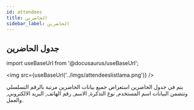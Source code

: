 ```yaml
---
id: attendees
title: الحاضرين
sidebar_label: الحاضرين
---
```


## جدول الحاضرين

import useBaseUrl from '@docusaurus/useBaseUrl';

<img
src={useBaseUrl('../imgs/attendeeslistlama.png')}
/>

يتم في جدول الحاضرين استعراض جميع بيانات الحاضرين مرتبة بالرقم التسلسلي وتتضمن البيانات اسم المستخدم, نوع التذكرة, الاسم, رقم الهاتف, البريد الالكتروني, والعمل.
